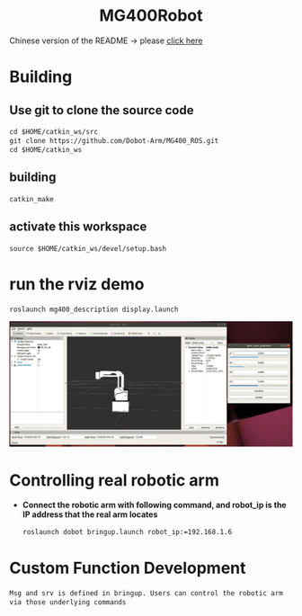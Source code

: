 # <center>MG400Robot</center>

Chinese version of the README -> please [click here](./README-CN.md)

# Building
## Use git to clone the source code
```
cd $HOME/catkin_ws/src
git clone https://github.com/Dobot-Arm/MG400_ROS.git
cd $HOME/catkin_ws
```

## building
```
catkin_make
```

## activate this workspace
```
source $HOME/catkin_ws/devel/setup.bash
```

# run the rviz demo
```
roslaunch mg400_description display.launch
```
![rviz显示](./disp.jpg)

# Controlling real robotic arm

* **Connect the robotic arm with following command, and robot_ip is the IP address that the real arm locates**
    ```sh
    roslaunch dobot bringup.launch robot_ip:=192.168.1.6
    ```

# Custom Function Development

    Msg and srv is defined in bringup. Users can control the robotic arm via those underlying commands